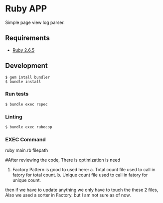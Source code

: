 # Ruby APP

Simple page view log parser.

## Requirements

* [Ruby 2.6.5](https://www.ruby-lang.org/en/documentation/installation/)

## Development
```
$ gem intall bundler
$ bundle install
```
### Run tests
```
$ bundle exec rspec
```

### Linting
```
$ bundle exec rubocop
```

### EXEC Command

ruby main.rb filepath


#After reviewing the code, There is optimization is need

1. Factory Pattern is good to used here:
   a. Total count file used to call in fatory for total count.
   b. Unique count file used to call in fatory for unique count.

then if we have to update anything we only have to touch the these 2 files, Also we used a sorter in Factory. but I am not sure as of now.

